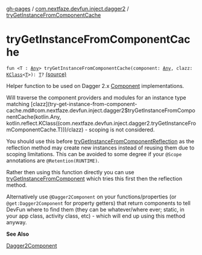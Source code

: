 [gh-pages](../index.md) / [com.nextfaze.devfun.inject.dagger2](index.md) / [tryGetInstanceFromComponentCache](./try-get-instance-from-component-cache.md)

# tryGetInstanceFromComponentCache

`fun <T : `[`Any`](https://kotlinlang.org/api/latest/jvm/stdlib/kotlin/-any/index.html)`> tryGetInstanceFromComponentCache(component: `[`Any`](https://kotlinlang.org/api/latest/jvm/stdlib/kotlin/-any/index.html)`, clazz: `[`KClass`](https://kotlinlang.org/api/latest/jvm/stdlib/kotlin.reflect/-k-class/index.html)`<`[`T`](try-get-instance-from-component-cache.md#T)`>): `[`T`](try-get-instance-from-component-cache.md#T)`?` [(source)](https://github.com/NextFaze/dev-fun/tree/master/devfun-inject-dagger2/src/main/java/com/nextfaze/devfun/inject/dagger2/Instances.kt#L112)

Helper function to be used on Dagger 2.x [Component](#) implementations.

Will traverse the component providers and modules for an instance type matching [clazz](try-get-instance-from-component-cache.md#com.nextfaze.devfun.inject.dagger2$tryGetInstanceFromComponentCache(kotlin.Any, kotlin.reflect.KClass((com.nextfaze.devfun.inject.dagger2.tryGetInstanceFromComponentCache.T)))/clazz) - scoping is not considered.

You should use this before [tryGetInstanceFromComponentReflection](try-get-instance-from-component-reflection.md) as the reflection method may create new instances instead of reusing
them due to scoping limitations. This can be avoided to some degree if your `@Scope` annotations are `@Retention(RUNTIME)`.

Rather then using this function directly you can use [tryGetInstanceFromComponent](try-get-instance-from-component.md) which tries this first then the reflection method.

Alternatively use `@Dagger2Component` on your functions/properties (or `@get:Dagger2Component` for property getters)
that return components to tell DevFun where to find them (they can be whatever/where ever; static, in your app class,
activity class, etc) - which will end up using this method anyway.

**See Also**

[Dagger2Component](../com.nextfaze.devfun.annotations/-dagger2-component/index.md)

